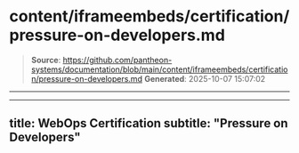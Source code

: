 # content/iframeembeds/certification/pressure-on-developers.md

> **Source**: https://github.com/pantheon-systems/documentation/blob/main/content/iframeembeds/certification/pressure-on-developers.md
> **Generated**: 2025-10-07 15:07:02

---

---
title: WebOps Certification
subtitle: "Pressure on Developers"
---

<Partial file="certification-guide/pressure-on-developers.md" />

